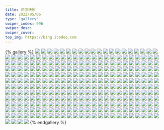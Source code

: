 ```yaml
---
title: 网页快照
date: 2022/05/06 
type: "gallery" 
swiper_index: 996
swiper_desc: 
swiper_cover: 
top_img: https://bing.icodeq.com 
---
```


{% gallery %}
![](https://alist.learnonly.xyz/d/!网页快照/read.learnonly.xyz/2022-10-17_05-20-13.png)
![](https://alist.learnonly.xyz/d/!网页快照/read.learnonly.xyz/2022-10-17_10-14-57.png)
![](https://alist.learnonly.xyz/d/!网页快照/read.learnonly.xyz/2022-10-18_10-06-04.png)
![](https://alist.learnonly.xyz/d/!网页快照/read.learnonly.xyz/2022-10-16_22-00-03.png)
![](https://alist.learnonly.xyz/d/!网页快照/read.learnonly.xyz/2022-10-17_19-26-00.png)
![](https://alist.learnonly.xyz/d/!网页快照/read.learnonly.xyz/2022-10-16_13-32-18.png)
![](https://alist.learnonly.xyz/d/!网页快照/read.learnonly.xyz/2022-10-16_05-02-34.png)
![](https://alist.learnonly.xyz/d/!网页快照/read.learnonly.xyz/2022-10-17_03-46-13.png)
![](https://alist.learnonly.xyz/d/!网页快照/read.learnonly.xyz/2022-10-18_05-21-25.png)
![](https://alist.learnonly.xyz/d/!网页快照/read.learnonly.xyz/2022-10-17_13-49-29.png)
![](https://alist.learnonly.xyz/d/!网页快照/read.learnonly.xyz/2022-10-16_19-06-07.png)
![](https://alist.learnonly.xyz/d/!网页快照/read.learnonly.xyz/2022-10-16_07-13-28.png)
![](https://alist.learnonly.xyz/d/!网页快照/read.learnonly.xyz/2022-10-17_16-17-08.png)
![](https://alist.learnonly.xyz/d/!网页快照/read.learnonly.xyz/2022-10-17_22-00-10.png)
![](https://alist.learnonly.xyz/d/!网页快照/read.learnonly.xyz/2022-10-18_16-16-00.png)
![](https://alist.learnonly.xyz/d/!网页快照/read.learnonly.xyz/2022-10-16_03-36-54.png)
![](https://alist.learnonly.xyz/d/!网页快照/read.learnonly.xyz/2022-10-18_22-00-37.png)
![](https://alist.learnonly.xyz/d/!网页快照/read.learnonly.xyz/2022-10-18_07-31-26.png)
![](https://alist.learnonly.xyz/d/!网页快照/read.learnonly.xyz/2022-10-16_10-02-49.png)
![](https://alist.learnonly.xyz/d/!网页快照/read.learnonly.xyz/2022-10-16_16-03-47.png)
![](https://alist.learnonly.xyz/d/!网页快照/read.learnonly.xyz/2022-10-18_19-16-12.png)
![](https://alist.learnonly.xyz/d/!网页快照/read.learnonly.xyz/2022-10-18_13-49-07.png)
![](https://alist.learnonly.xyz/d/!网页快照/read.learnonly.xyz/2022-10-18_03-36-31.png)
![](https://alist.learnonly.xyz/d/!网页快照/vercel.pighog.repl.co/2022-10-18_03-34-08.png)
![](https://alist.learnonly.xyz/d/!网页快照/vercel.pighog.repl.co/2022-10-16_16-01-15.png)
![](https://alist.learnonly.xyz/d/!网页快照/vercel.pighog.repl.co/2022-10-17_03-44-17.png)
![](https://alist.learnonly.xyz/d/!网页快照/vercel.pighog.repl.co/2022-10-16_09-59-21.png)
![](https://alist.learnonly.xyz/d/!网页快照/vercel.pighog.repl.co/2022-10-16_05-00-26.png)
![](https://alist.learnonly.xyz/d/!网页快照/vercel.pighog.repl.co/2022-10-17_16-14-16.png)
![](https://alist.learnonly.xyz/d/!网页快照/vercel.pighog.repl.co/2022-10-16_03-34-20.png)
![](https://alist.learnonly.xyz/d/!网页快照/vercel.pighog.repl.co/2022-10-16_07-10-26.png)
![](https://alist.learnonly.xyz/d/!网页快照/vercel.pighog.repl.co/2022-10-17_19-22-59.png)
![](https://alist.learnonly.xyz/d/!网页快照/vercel.pighog.repl.co/2022-10-17_10-12-19.png)
![](https://alist.learnonly.xyz/d/!网页快照/vercel.pighog.repl.co/2022-10-17_05-18-02.png)
![](https://alist.learnonly.xyz/d/!网页快照/vercel.pighog.repl.co/2022-10-17_13-47-21.png)
![](https://alist.learnonly.xyz/d/!网页快照/vercel.pighog.repl.co/2022-10-18_05-19-01.png)
![](https://alist.learnonly.xyz/d/!网页快照/vercel.pighog.repl.co/2022-10-18_10-03-57.png)
![](https://alist.learnonly.xyz/d/!网页快照/vercel.pighog.repl.co/2022-10-16_13-30-06.png)
![](https://alist.learnonly.xyz/d/!网页快照/vercel.pighog.repl.co/2022-10-18_19-14-21.png)
![](https://alist.learnonly.xyz/d/!网页快照/vercel.pighog.repl.co/2022-10-16_19-03-59.png)
![](https://alist.learnonly.xyz/d/!网页快照/vercel.pighog.repl.co/2022-10-18_21-58-06.png)
![](https://alist.learnonly.xyz/d/!网页快照/vercel.pighog.repl.co/2022-10-17_21-58-14.png)
![](https://alist.learnonly.xyz/d/!网页快照/vercel.pighog.repl.co/2022-10-16_21-57-28.png)
![](https://alist.learnonly.xyz/d/!网页快照/vercel.pighog.repl.co/2022-10-18_16-12-41.png)
![](https://alist.learnonly.xyz/d/!网页快照/vercel.pighog.repl.co/2022-10-18_07-28-34.png)
![](https://alist.learnonly.xyz/d/!网页快照/vercel.pighog.repl.co/2022-10-18_13-46-23.png)
![](https://alist.learnonly.xyz/d/!网页快照/todo.learnonly.xyz/2022-10-16_22-01-29.png)
![](https://alist.learnonly.xyz/d/!网页快照/todo.learnonly.xyz/2022-10-17_13-51-08.png)
![](https://alist.learnonly.xyz/d/!网页快照/todo.learnonly.xyz/2022-10-18_16-16-25.png)
![](https://alist.learnonly.xyz/d/!网页快照/todo.learnonly.xyz/2022-10-18_13-49-36.png)
![](https://alist.learnonly.xyz/d/!网页快照/todo.learnonly.xyz/2022-10-17_16-18-29.png)
![](https://alist.learnonly.xyz/d/!网页快照/todo.learnonly.xyz/2022-10-17_10-15-59.png)
![](https://alist.learnonly.xyz/d/!网页快照/todo.learnonly.xyz/2022-10-16_16-05-21.png)
![](https://alist.learnonly.xyz/d/!网页快照/todo.learnonly.xyz/2022-10-17_16-18-39.png)
![](https://alist.learnonly.xyz/d/!网页快照/todo.learnonly.xyz/2022-10-17_22-01-35.png)
![](https://alist.learnonly.xyz/d/!网页快照/todo.learnonly.xyz/2022-10-16_10-04-23.png)
![](https://alist.learnonly.xyz/d/!网页快照/todo.learnonly.xyz/2022-10-16_03-38-10.png)
![](https://alist.learnonly.xyz/d/!网页快照/todo.learnonly.xyz/2022-10-17_05-21-13.png)
![](https://alist.learnonly.xyz/d/!网页快照/todo.learnonly.xyz/2022-10-17_05-21-22.png)
![](https://alist.learnonly.xyz/d/!网页快照/todo.learnonly.xyz/2022-10-16_13-34-27.png)
![](https://alist.learnonly.xyz/d/!网页快照/todo.learnonly.xyz/2022-10-17_10-16-10.png)
![](https://alist.learnonly.xyz/d/!网页快照/todo.learnonly.xyz/2022-10-18_22-01-15.png)
![](https://alist.learnonly.xyz/d/!网页快照/todo.learnonly.xyz/2022-10-17_03-47-23.png)
![](https://alist.learnonly.xyz/d/!网页快照/todo.learnonly.xyz/2022-10-17_13-50-57.png)
![](https://alist.learnonly.xyz/d/!网页快照/todo.learnonly.xyz/2022-10-18_07-32-30.png)
![](https://alist.learnonly.xyz/d/!网页快照/todo.learnonly.xyz/2022-10-17_03-47-35.png)
![](https://alist.learnonly.xyz/d/!网页快照/todo.learnonly.xyz/2022-10-17_19-26-40.png)
![](https://alist.learnonly.xyz/d/!网页快照/todo.learnonly.xyz/2022-10-18_16-16-36.png)
![](https://alist.learnonly.xyz/d/!网页快照/todo.learnonly.xyz/2022-10-16_05-03-42.png)
![](https://alist.learnonly.xyz/d/!网页快照/todo.learnonly.xyz/2022-10-16_03-37-59.png)
![](https://alist.learnonly.xyz/d/!网页快照/todo.learnonly.xyz/2022-10-18_22-01-04.png)
![](https://alist.learnonly.xyz/d/!网页快照/todo.learnonly.xyz/2022-10-17_19-26-51.png)
![](https://alist.learnonly.xyz/d/!网页快照/todo.learnonly.xyz/2022-10-18_13-49-48.png)
![](https://alist.learnonly.xyz/d/!网页快照/todo.learnonly.xyz/2022-10-16_19-06-36.png)
![](https://alist.learnonly.xyz/d/!网页快照/todo.learnonly.xyz/2022-10-18_10-06-41.png)
![](https://alist.learnonly.xyz/d/!网页快照/todo.learnonly.xyz/2022-10-16_19-06-48.png)
![](https://alist.learnonly.xyz/d/!网页快照/todo.learnonly.xyz/2022-10-18_10-06-31.png)
![](https://alist.learnonly.xyz/d/!网页快照/todo.learnonly.xyz/2022-10-18_03-37-53.png)
![](https://alist.learnonly.xyz/d/!网页快照/todo.learnonly.xyz/2022-10-18_19-17-02.png)
![](https://alist.learnonly.xyz/d/!网页快照/todo.learnonly.xyz/2022-10-16_05-03-54.png)
![](https://alist.learnonly.xyz/d/!网页快照/todo.learnonly.xyz/2022-10-18_05-22-00.png)
![](https://alist.learnonly.xyz/d/!网页快照/todo.learnonly.xyz/2022-10-18_03-38-03.png)
![](https://alist.learnonly.xyz/d/!网页快照/todo.learnonly.xyz/2022-10-18_07-32-18.png)
![](https://alist.learnonly.xyz/d/!网页快照/todo.learnonly.xyz/2022-10-18_05-22-11.png)
![](https://alist.learnonly.xyz/d/!网页快照/todo.learnonly.xyz/2022-10-16_07-14-31.png)
![](https://alist.learnonly.xyz/d/!网页快照/todo.learnonly.xyz/2022-10-16_10-04-09.png)
![](https://alist.learnonly.xyz/d/!网页快照/todo.learnonly.xyz/2022-10-16_16-05-33.png)
![](https://alist.learnonly.xyz/d/!网页快照/todo.learnonly.xyz/2022-10-16_07-14-19.png)
![](https://alist.learnonly.xyz/d/!网页快照/todo.learnonly.xyz/2022-10-16_22-01-19.png)
![](https://alist.learnonly.xyz/d/!网页快照/todo.learnonly.xyz/2022-10-17_22-01-24.png)
![](https://alist.learnonly.xyz/d/!网页快照/todo.learnonly.xyz/2022-10-16_13-34-09.png)
![](https://alist.learnonly.xyz/d/!网页快照/todo.learnonly.xyz/2022-10-18_19-16-48.png)
![](https://alist.learnonly.xyz/d/!网页快照/time.run-us-west2.goorm.io/2022-10-17_03-45-00.png)
![](https://alist.learnonly.xyz/d/!网页快照/time.run-us-west2.goorm.io/2022-10-17_21-58-59.png)
![](https://alist.learnonly.xyz/d/!网页快照/time.run-us-west2.goorm.io/2022-10-16_13-31-08.png)
![](https://alist.learnonly.xyz/d/!网页快照/time.run-us-west2.goorm.io/2022-10-16_07-11-19.png)
![](https://alist.learnonly.xyz/d/!网页快照/time.run-us-west2.goorm.io/2022-10-18_19-14-58.png)
![](https://alist.learnonly.xyz/d/!网页快照/time.run-us-west2.goorm.io/2022-10-16_21-58-47.png)
![](https://alist.learnonly.xyz/d/!网页快照/time.run-us-west2.goorm.io/2022-10-18_03-35-20.png)
![](https://alist.learnonly.xyz/d/!网页快照/time.run-us-west2.goorm.io/2022-10-17_10-13-43.png)
![](https://alist.learnonly.xyz/d/!网页快照/time.run-us-west2.goorm.io/2022-10-17_19-24-47.png)
![](https://alist.learnonly.xyz/d/!网页快照/time.run-us-west2.goorm.io/2022-10-18_07-29-41.png)
![](https://alist.learnonly.xyz/d/!网页快照/time.run-us-west2.goorm.io/2022-10-18_16-14-01.png)
![](https://alist.learnonly.xyz/d/!网页快照/time.run-us-west2.goorm.io/2022-10-16_16-02-04.png)
![](https://alist.learnonly.xyz/d/!网页快照/time.run-us-west2.goorm.io/2022-10-18_05-20-16.png)
![](https://alist.learnonly.xyz/d/!网页快照/time.run-us-west2.goorm.io/2022-10-16_10-01-40.png)
![](https://alist.learnonly.xyz/d/!网页快照/time.run-us-west2.goorm.io/2022-10-16_05-01-17.png)
![](https://alist.learnonly.xyz/d/!网页快照/time.run-us-west2.goorm.io/2022-10-17_16-15-55.png)
![](https://alist.learnonly.xyz/d/!网页快照/time.run-us-west2.goorm.io/2022-10-16_03-35-25.png)
![](https://alist.learnonly.xyz/d/!网页快照/time.run-us-west2.goorm.io/2022-10-18_10-04-55.png)
![](https://alist.learnonly.xyz/d/!网页快照/time.run-us-west2.goorm.io/2022-10-16_19-04-53.png)
![](https://alist.learnonly.xyz/d/!网页快照/time.run-us-west2.goorm.io/2022-10-17_05-19-02.png)
![](https://alist.learnonly.xyz/d/!网页快照/time.run-us-west2.goorm.io/2022-10-18_21-59-23.png)
![](https://alist.learnonly.xyz/d/!网页快照/time.run-us-west2.goorm.io/2022-10-18_13-47-53.png)
![](https://alist.learnonly.xyz/d/!网页快照/time.run-us-west2.goorm.io/2022-10-17_13-48-16.png)
![](https://alist.learnonly.xyz/d/!网页快照/img.pighog.repl.co/2022-10-16_21-57-20.png)
![](https://alist.learnonly.xyz/d/!网页快照/img.pighog.repl.co/2022-10-16_19-03-51.png)
![](https://alist.learnonly.xyz/d/!网页快照/img.pighog.repl.co/2022-10-17_03-44-10.png)
![](https://alist.learnonly.xyz/d/!网页快照/img.pighog.repl.co/2022-10-18_16-12-34.png)
![](https://alist.learnonly.xyz/d/!网页快照/img.pighog.repl.co/2022-10-18_19-14-15.png)
![](https://alist.learnonly.xyz/d/!网页快照/img.pighog.repl.co/2022-10-18_13-46-17.png)
![](https://alist.learnonly.xyz/d/!网页快照/img.pighog.repl.co/2022-10-16_05-00-18.png)
![](https://alist.learnonly.xyz/d/!网页快照/img.pighog.repl.co/2022-10-17_19-22-51.png)
![](https://alist.learnonly.xyz/d/!网页快照/img.pighog.repl.co/2022-10-16_03-34-13.png)
![](https://alist.learnonly.xyz/d/!网页快照/img.pighog.repl.co/2022-10-16_16-01-08.png)
![](https://alist.learnonly.xyz/d/!网页快照/img.pighog.repl.co/2022-10-18_07-28-27.png)
![](https://alist.learnonly.xyz/d/!网页快照/img.pighog.repl.co/2022-10-18_21-57-59.png)
![](https://alist.learnonly.xyz/d/!网页快照/img.pighog.repl.co/2022-10-16_09-59-14.png)
![](https://alist.learnonly.xyz/d/!网页快照/img.pighog.repl.co/2022-10-16_13-29-59.png)
![](https://alist.learnonly.xyz/d/!网页快照/img.pighog.repl.co/2022-10-16_07-10-19.png)
![](https://alist.learnonly.xyz/d/!网页快照/img.pighog.repl.co/2022-10-17_10-12-12.png)
![](https://alist.learnonly.xyz/d/!网页快照/img.pighog.repl.co/2022-10-17_05-17-55.png)
![](https://alist.learnonly.xyz/d/!网页快照/img.pighog.repl.co/2022-10-18_10-03-49.png)
![](https://alist.learnonly.xyz/d/!网页快照/img.pighog.repl.co/2022-10-18_05-18-09.png)
![](https://alist.learnonly.xyz/d/!网页快照/img.pighog.repl.co/2022-10-17_16-14-09.png)
![](https://alist.learnonly.xyz/d/!网页快照/img.pighog.repl.co/2022-10-18_03-34-00.png)
![](https://alist.learnonly.xyz/d/!网页快照/img.pighog.repl.co/2022-10-17_21-58-07.png)
![](https://alist.learnonly.xyz/d/!网页快照/img.pighog.repl.co/2022-10-17_13-47-14.png)
![](https://alist.learnonly.xyz/d/!网页快照/alist.learnonly.xyz/2022-10-16_09-58-36.png)
![](https://alist.learnonly.xyz/d/!网页快照/alist.learnonly.xyz/2022-10-18_13-45-34.png)
![](https://alist.learnonly.xyz/d/!网页快照/alist.learnonly.xyz/2022-10-18_07-27-48.png)
![](https://alist.learnonly.xyz/d/!网页快照/alist.learnonly.xyz/2022-10-18_10-03-00.png)
![](https://alist.learnonly.xyz/d/!网页快照/alist.learnonly.xyz/2022-10-18_03-31-36.png)
![](https://alist.learnonly.xyz/d/!网页快照/alist.learnonly.xyz/2022-10-17_19-22-14.png)
![](https://alist.learnonly.xyz/d/!网页快照/alist.learnonly.xyz/2022-10-16_19-03-10.png)
![](https://alist.learnonly.xyz/d/!网页快照/alist.learnonly.xyz/2022-10-16_04-59-38.png)
![](https://alist.learnonly.xyz/d/!网页快照/alist.learnonly.xyz/2022-10-16_07-09-38.png)
![](https://alist.learnonly.xyz/d/!网页快照/alist.learnonly.xyz/2022-10-18_21-57-18.png)
![](https://alist.learnonly.xyz/d/!网页快照/alist.learnonly.xyz/2022-10-17_05-17-18.png)
![](https://alist.learnonly.xyz/d/!网页快照/alist.learnonly.xyz/2022-10-16_13-29-21.png)
![](https://alist.learnonly.xyz/d/!网页快照/alist.learnonly.xyz/2022-10-16_16-00-31.png)
![](https://alist.learnonly.xyz/d/!网页快照/alist.learnonly.xyz/2022-10-18_16-11-58.png)
![](https://alist.learnonly.xyz/d/!网页快照/alist.learnonly.xyz/2022-10-17_10-11-35.png)
![](https://alist.learnonly.xyz/d/!网页快照/alist.learnonly.xyz/2022-10-17_13-46-37.png)
![](https://alist.learnonly.xyz/d/!网页快照/alist.learnonly.xyz/2022-10-17_21-57-19.png)
![](https://alist.learnonly.xyz/d/!网页快照/alist.learnonly.xyz/2022-10-18_19-13-39.png)
![](https://alist.learnonly.xyz/d/!网页快照/alist.learnonly.xyz/2022-10-17_16-13-31.png)
![](https://alist.learnonly.xyz/d/!网页快照/alist.learnonly.xyz/2022-10-16_21-56-42.png)
![](https://alist.learnonly.xyz/d/!网页快照/alist.learnonly.xyz/2022-10-18_05-17-22.png)
![](https://alist.learnonly.xyz/d/!网页快照/alist.learnonly.xyz/2022-10-16_03-33-36.png)
![](https://alist.learnonly.xyz/d/!网页快照/alist.learnonly.xyz/2022-10-17_03-43-29.png)
![](https://alist.learnonly.xyz/d/!网页快照/news.pigp.repl.co/2022-10-16_19-04-45.png)
![](https://alist.learnonly.xyz/d/!网页快照/news.pigp.repl.co/2022-10-18_10-04-47.png)
![](https://alist.learnonly.xyz/d/!网页快照/news.pigp.repl.co/2022-10-17_03-44-53.png)
![](https://alist.learnonly.xyz/d/!网页快照/news.pigp.repl.co/2022-10-16_07-11-11.png)
![](https://alist.learnonly.xyz/d/!网页快照/news.pigp.repl.co/2022-10-18_21-59-16.png)
![](https://alist.learnonly.xyz/d/!网页快照/news.pigp.repl.co/2022-10-18_16-13-53.png)
![](https://alist.learnonly.xyz/d/!网页快照/news.pigp.repl.co/2022-10-17_19-24-40.png)
![](https://alist.learnonly.xyz/d/!网页快照/news.pigp.repl.co/2022-10-17_13-48-08.png)
![](https://alist.learnonly.xyz/d/!网页快照/news.pigp.repl.co/2022-10-18_13-47-46.png)
![](https://alist.learnonly.xyz/d/!网页快照/news.pigp.repl.co/2022-10-17_05-18-54.png)
![](https://alist.learnonly.xyz/d/!网页快照/news.pigp.repl.co/2022-10-16_21-58-40.png)
![](https://alist.learnonly.xyz/d/!网页快照/news.pigp.repl.co/2022-10-16_16-01-56.png)
![](https://alist.learnonly.xyz/d/!网页快照/news.pigp.repl.co/2022-10-18_07-29-33.png)
![](https://alist.learnonly.xyz/d/!网页快照/news.pigp.repl.co/2022-10-18_05-20-08.png)
![](https://alist.learnonly.xyz/d/!网页快照/news.pigp.repl.co/2022-10-17_21-58-52.png)
![](https://alist.learnonly.xyz/d/!网页快照/news.pigp.repl.co/2022-10-17_10-13-35.png)
![](https://alist.learnonly.xyz/d/!网页快照/news.pigp.repl.co/2022-10-18_19-14-51.png)
![](https://alist.learnonly.xyz/d/!网页快照/news.pigp.repl.co/2022-10-16_05-01-09.png)
![](https://alist.learnonly.xyz/d/!网页快照/news.pigp.repl.co/2022-10-16_13-31-01.png)
![](https://alist.learnonly.xyz/d/!网页快照/news.pigp.repl.co/2022-10-18_03-35-12.png)
![](https://alist.learnonly.xyz/d/!网页快照/news.pigp.repl.co/2022-10-17_16-15-48.png)
![](https://alist.learnonly.xyz/d/!网页快照/news.pigp.repl.co/2022-10-16_10-01-32.png)
![](https://alist.learnonly.xyz/d/!网页快照/news.pigp.repl.co/2022-10-16_03-35-17.png)
![](https://alist.learnonly.xyz/d/!网页快照/blog.learnonly.xyz/2022-10-18_10-03-28.png)
![](https://alist.learnonly.xyz/d/!网页快照/blog.learnonly.xyz/2022-10-17_10-11-55.png)
![](https://alist.learnonly.xyz/d/!网页快照/blog.learnonly.xyz/2022-10-17_13-46-57.png)
![](https://alist.learnonly.xyz/d/!网页快照/blog.learnonly.xyz/2022-10-18_16-12-18.png)
![](https://alist.learnonly.xyz/d/!网页快照/blog.learnonly.xyz/2022-10-17_21-57-39.png)
![](https://alist.learnonly.xyz/d/!网页快照/blog.learnonly.xyz/2022-10-17_16-13-51.png)
![](https://alist.learnonly.xyz/d/!网页快照/blog.learnonly.xyz/2022-10-16_05-00-01.png)
![](https://alist.learnonly.xyz/d/!网页快照/blog.learnonly.xyz/2022-10-18_21-57-38.png)
![](https://alist.learnonly.xyz/d/!网页快照/blog.learnonly.xyz/2022-10-16_21-57-03.png)
![](https://alist.learnonly.xyz/d/!网页快照/blog.learnonly.xyz/2022-10-18_03-33-43.png)
![](https://alist.learnonly.xyz/d/!网页快照/blog.learnonly.xyz/2022-10-17_03-43-48.png)
![](https://alist.learnonly.xyz/d/!网页快照/blog.learnonly.xyz/2022-10-17_19-22-34.png)
![](https://alist.learnonly.xyz/d/!网页快照/blog.learnonly.xyz/2022-10-16_07-10-02.png)
![](https://alist.learnonly.xyz/d/!网页快照/blog.learnonly.xyz/2022-10-16_16-00-51.png)
![](https://alist.learnonly.xyz/d/!网页快照/blog.learnonly.xyz/2022-10-18_19-13-58.png)
![](https://alist.learnonly.xyz/d/!网页快照/blog.learnonly.xyz/2022-10-16_09-58-57.png)
![](https://alist.learnonly.xyz/d/!网页快照/blog.learnonly.xyz/2022-10-18_13-45-54.png)
![](https://alist.learnonly.xyz/d/!网页快照/blog.learnonly.xyz/2022-10-16_13-29-42.png)
![](https://alist.learnonly.xyz/d/!网页快照/blog.learnonly.xyz/2022-10-17_05-17-38.png)
![](https://alist.learnonly.xyz/d/!网页快照/blog.learnonly.xyz/2022-10-16_19-03-32.png)
![](https://alist.learnonly.xyz/d/!网页快照/blog.learnonly.xyz/2022-10-18_05-17-47.png)
![](https://alist.learnonly.xyz/d/!网页快照/blog.learnonly.xyz/2022-10-18_07-28-09.png)
![](https://alist.learnonly.xyz/d/!网页快照/blog.learnonly.xyz/2022-10-16_03-33-55.png)
![](https://alist.learnonly.xyz/d/!网页快照/time.piged.repl.co/2022-10-16_07-11-26.png)
![](https://alist.learnonly.xyz/d/!网页快照/time.piged.repl.co/2022-10-16_10-01-47.png)
![](https://alist.learnonly.xyz/d/!网页快照/time.piged.repl.co/2022-10-18_03-35-27.png)
![](https://alist.learnonly.xyz/d/!网页快照/time.piged.repl.co/2022-10-16_19-05-01.png)
![](https://alist.learnonly.xyz/d/!网页快照/time.piged.repl.co/2022-10-16_13-31-16.png)
![](https://alist.learnonly.xyz/d/!网页快照/time.piged.repl.co/2022-10-17_13-48-24.png)
![](https://alist.learnonly.xyz/d/!网页快照/time.piged.repl.co/2022-10-18_21-59-30.png)
![](https://alist.learnonly.xyz/d/!网页快照/time.piged.repl.co/2022-10-18_10-05-02.png)
![](https://alist.learnonly.xyz/d/!网页快照/time.piged.repl.co/2022-10-18_16-14-57.png)
![](https://alist.learnonly.xyz/d/!网页快照/time.piged.repl.co/2022-10-17_21-59-06.png)
![](https://alist.learnonly.xyz/d/!网页快照/time.piged.repl.co/2022-10-16_03-35-33.png)
![](https://alist.learnonly.xyz/d/!网页快照/time.piged.repl.co/2022-10-16_05-01-24.png)
![](https://alist.learnonly.xyz/d/!网页快照/time.piged.repl.co/2022-10-17_19-24-56.png)
![](https://alist.learnonly.xyz/d/!网页快照/time.piged.repl.co/2022-10-17_16-16-02.png)
![](https://alist.learnonly.xyz/d/!网页快照/time.piged.repl.co/2022-10-18_13-48-00.png)
![](https://alist.learnonly.xyz/d/!网页快照/time.piged.repl.co/2022-10-17_05-19-09.png)
![](https://alist.learnonly.xyz/d/!网页快照/time.piged.repl.co/2022-10-18_07-29-48.png)
![](https://alist.learnonly.xyz/d/!网页快照/time.piged.repl.co/2022-10-17_03-45-08.png)
![](https://alist.learnonly.xyz/d/!网页快照/time.piged.repl.co/2022-10-16_16-02-12.png)
![](https://alist.learnonly.xyz/d/!网页快照/time.piged.repl.co/2022-10-17_10-13-50.png)
![](https://alist.learnonly.xyz/d/!网页快照/time.piged.repl.co/2022-10-16_21-58-55.png)
![](https://alist.learnonly.xyz/d/!网页快照/time.piged.repl.co/2022-10-18_19-15-06.png)
![](https://alist.learnonly.xyz/d/!网页快照/time.piged.repl.co/2022-10-18_05-20-23.png)
![](https://alist.learnonly.xyz/d/!网页快照/space.bilibili.com/2022-10-18_05-17-38.png)
![](https://alist.learnonly.xyz/d/!网页快照/space.bilibili.com/2022-10-16_19-03-23.png)
![](https://alist.learnonly.xyz/d/!网页快照/space.bilibili.com/2022-10-18_16-12-09.png)
![](https://alist.learnonly.xyz/d/!网页快照/space.bilibili.com/2022-10-16_13-29-33.png)
![](https://alist.learnonly.xyz/d/!网页快照/space.bilibili.com/2022-10-18_07-28-01.png)
![](https://alist.learnonly.xyz/d/!网页快照/space.bilibili.com/2022-10-17_13-46-48.png)
![](https://alist.learnonly.xyz/d/!网页快照/space.bilibili.com/2022-10-16_03-33-46.png)
![](https://alist.learnonly.xyz/d/!网页快照/space.bilibili.com/2022-10-16_07-09-53.png)
![](https://alist.learnonly.xyz/d/!网页快照/space.bilibili.com/2022-10-16_04-59-48.png)
![](https://alist.learnonly.xyz/d/!网页快照/space.bilibili.com/2022-10-18_10-03-16.png)
![](https://alist.learnonly.xyz/d/!网页快照/space.bilibili.com/2022-10-18_13-45-44.png)
![](https://alist.learnonly.xyz/d/!网页快照/space.bilibili.com/2022-10-17_21-57-30.png)
![](https://alist.learnonly.xyz/d/!网页快照/space.bilibili.com/2022-10-16_09-58-48.png)
![](https://alist.learnonly.xyz/d/!网页快照/space.bilibili.com/2022-10-18_03-33-33.png)
![](https://alist.learnonly.xyz/d/!网页快照/space.bilibili.com/2022-10-16_16-00-41.png)
![](https://alist.learnonly.xyz/d/!网页快照/space.bilibili.com/2022-10-17_03-43-39.png)
![](https://alist.learnonly.xyz/d/!网页快照/space.bilibili.com/2022-10-17_10-11-45.png)
![](https://alist.learnonly.xyz/d/!网页快照/space.bilibili.com/2022-10-17_05-17-27.png)
![](https://alist.learnonly.xyz/d/!网页快照/space.bilibili.com/2022-10-16_21-56-53.png)
![](https://alist.learnonly.xyz/d/!网页快照/space.bilibili.com/2022-10-17_16-13-42.png)
![](https://alist.learnonly.xyz/d/!网页快照/space.bilibili.com/2022-10-18_21-57-30.png)
![](https://alist.learnonly.xyz/d/!网页快照/space.bilibili.com/2022-10-18_19-13-49.png)
![](https://alist.learnonly.xyz/d/!网页快照/space.bilibili.com/2022-10-17_19-22-25.png)
![](https://alist.learnonly.xyz/d/!网页快照/pighog.vercel.app/2022-10-17_10-12-02.png)
![](https://alist.learnonly.xyz/d/!网页快照/pighog.vercel.app/2022-10-16_16-00-58.png)
![](https://alist.learnonly.xyz/d/!网页快照/pighog.vercel.app/2022-10-18_03-33-50.png)
![](https://alist.learnonly.xyz/d/!网页快照/pighog.vercel.app/2022-10-17_03-44-01.png)
![](https://alist.learnonly.xyz/d/!网页快照/pighog.vercel.app/2022-10-17_16-14-00.png)
![](https://alist.learnonly.xyz/d/!网页快照/pighog.vercel.app/2022-10-17_05-17-45.png)
![](https://alist.learnonly.xyz/d/!网页快照/pighog.vercel.app/2022-10-17_13-47-04.png)
![](https://alist.learnonly.xyz/d/!网页快照/pighog.vercel.app/2022-10-18_05-17-55.png)
![](https://alist.learnonly.xyz/d/!网页快照/pighog.vercel.app/2022-10-18_13-46-02.png)
![](https://alist.learnonly.xyz/d/!网页快照/pighog.vercel.app/2022-10-17_19-22-42.png)
![](https://alist.learnonly.xyz/d/!网页快照/pighog.vercel.app/2022-10-16_05-00-08.png)
![](https://alist.learnonly.xyz/d/!网页快照/pighog.vercel.app/2022-10-16_03-34-03.png)
![](https://alist.learnonly.xyz/d/!网页快照/pighog.vercel.app/2022-10-16_07-10-09.png)
![](https://alist.learnonly.xyz/d/!网页快照/pighog.vercel.app/2022-10-18_21-57-46.png)
![](https://alist.learnonly.xyz/d/!网页快照/pighog.vercel.app/2022-10-18_16-12-25.png)
![](https://alist.learnonly.xyz/d/!网页快照/pighog.vercel.app/2022-10-16_13-29-49.png)
![](https://alist.learnonly.xyz/d/!网页快照/pighog.vercel.app/2022-10-16_21-57-11.png)
![](https://alist.learnonly.xyz/d/!网页快照/pighog.vercel.app/2022-10-16_09-59-04.png)
![](https://alist.learnonly.xyz/d/!网页快照/pighog.vercel.app/2022-10-18_10-03-39.png)
![](https://alist.learnonly.xyz/d/!网页快照/pighog.vercel.app/2022-10-17_21-57-50.png)
![](https://alist.learnonly.xyz/d/!网页快照/pighog.vercel.app/2022-10-18_19-14-05.png)
![](https://alist.learnonly.xyz/d/!网页快照/pighog.vercel.app/2022-10-16_19-03-40.png)
![](https://alist.learnonly.xyz/d/!网页快照/pighog.vercel.app/2022-10-18_07-28-17.png)
![](https://alist.learnonly.xyz/d/!网页快照/docs.learnonly.xyz/2022-10-18_19-16-34.png)
![](https://alist.learnonly.xyz/d/!网页快照/docs.learnonly.xyz/2022-10-18_07-32-05.png)
![](https://alist.learnonly.xyz/d/!网页快照/docs.learnonly.xyz/2022-10-17_05-21-03.png)
![](https://alist.learnonly.xyz/d/!网页快照/docs.learnonly.xyz/2022-10-18_13-49-22.png)
![](https://alist.learnonly.xyz/d/!网页快照/docs.learnonly.xyz/2022-10-16_22-01-06.png)
![](https://alist.learnonly.xyz/d/!网页快照/docs.learnonly.xyz/2022-10-16_10-03-43.png)
![](https://alist.learnonly.xyz/d/!网页快照/docs.learnonly.xyz/2022-10-16_19-06-23.png)
![](https://alist.learnonly.xyz/d/!网页快照/docs.learnonly.xyz/2022-10-16_03-37-40.png)
![](https://alist.learnonly.xyz/d/!网页快照/docs.learnonly.xyz/2022-10-16_16-05-05.png)
![](https://alist.learnonly.xyz/d/!网页快照/docs.learnonly.xyz/2022-10-16_05-03-29.png)
![](https://alist.learnonly.xyz/d/!网页快照/docs.learnonly.xyz/2022-10-17_22-01-10.png)
![](https://alist.learnonly.xyz/d/!网页快照/docs.learnonly.xyz/2022-10-17_13-50-29.png)
![](https://alist.learnonly.xyz/d/!网页快照/docs.learnonly.xyz/2022-10-18_22-00-51.png)
![](https://alist.learnonly.xyz/d/!网页快照/docs.learnonly.xyz/2022-10-17_03-47-09.png)
![](https://alist.learnonly.xyz/d/!网页快照/docs.learnonly.xyz/2022-10-18_10-06-18.png)
![](https://alist.learnonly.xyz/d/!网页快照/docs.learnonly.xyz/2022-10-16_13-33-15.png)
![](https://alist.learnonly.xyz/d/!网页快照/docs.learnonly.xyz/2022-10-18_16-16-11.png)
![](https://alist.learnonly.xyz/d/!网页快照/docs.learnonly.xyz/2022-10-17_10-15-45.png)
![](https://alist.learnonly.xyz/d/!网页快照/docs.learnonly.xyz/2022-10-17_19-26-25.png)
![](https://alist.learnonly.xyz/d/!网页快照/docs.learnonly.xyz/2022-10-17_16-18-07.png)
![](https://alist.learnonly.xyz/d/!网页快照/docs.learnonly.xyz/2022-10-16_07-13-45.png)
![](https://alist.learnonly.xyz/d/!网页快照/docs.learnonly.xyz/2022-10-18_05-21-39.png)
![](https://alist.learnonly.xyz/d/!网页快照/docs.learnonly.xyz/2022-10-18_03-37-01.png)
{% endgallery %}
